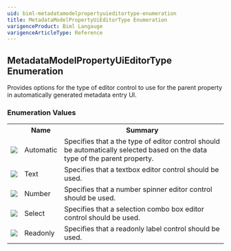 ```yaml
---
uid: biml-metadatamodelpropertyuieditortype-enumeration
title: MetadataModelPropertyUiEditorType Enumeration
varigenceProduct: Biml Langauge
varigenceArticleType: Reference
---
```


## MetadataModelPropertyUiEditorType Enumeration<div class="LanguageSummary"><div class ="SummaryItem">Provides options for the type of editor control to use for the parent property in automatically generated metadata entry UI.</div></div><div class="EnumValueGroup">### Enumeration Values<table id="EnumValue" class="MemberList"><tbody><tr><th class="MemberTypeIconColumnHeader">&nbsp;</th><th class="MemberNameColumnHeader">Name</th><th class="MemberSummaryColumnHeader">Summary</th></tr><tr class="cd0"><td align="center" class="MemberTypeIcon"><img src="enumValue.png"></img></td><td class="MemberName">Automatic</td><td class="MemberSummary"><div class ="SummaryItem">Specifies that a the type of editor control should be automatically selected based on the data type of the parent property.</div></td></tr><tr class="cd1"><td align="center" class="MemberTypeIcon"><img src="enumValue.png"></img></td><td class="MemberName">Text</td><td class="MemberSummary"><div class ="SummaryItem">Specifies that a textbox editor control should be used.</div></td></tr><tr class="cd0"><td align="center" class="MemberTypeIcon"><img src="enumValue.png"></img></td><td class="MemberName">Number</td><td class="MemberSummary"><div class ="SummaryItem">Specifies that a number spinner editor control should be used.</div></td></tr><tr class="cd1"><td align="center" class="MemberTypeIcon"><img src="enumValue.png"></img></td><td class="MemberName">Select</td><td class="MemberSummary"><div class ="SummaryItem">Specifies that a selection combo box editor control should be used.</div></td></tr><tr class="cd0"><td align="center" class="MemberTypeIcon"><img src="enumValue.png"></img></td><td class="MemberName">Readonly</td><td class="MemberSummary"><div class ="SummaryItem">Specifies that a readonly label control should be used.</div></td></tr></tbody></table></div>